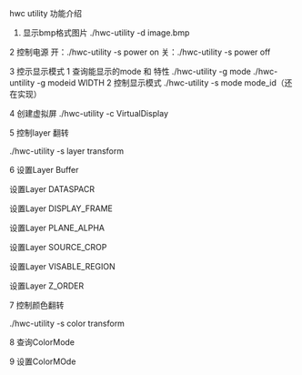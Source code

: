hwc utility 功能介绍

1. 显示bmp格式图片
./hwc-utility -d image.bmp


2 控制电源
开：./hwc-utility -s power on
关：./hwc-utility -s power off


3 控示显示模式
	1 查询能显示的mode 和 特性
		./hwc-utility -g mode
		./hwc-untility -g modeid  WIDTH
	2 控制显示模式
		./hwc-utility -s mode mode_id（还在实现）

4 创建虚拟屏
  ./hwc-utility -c VirtualDisplay

5 控制layer 翻转

./hwc-utility -s layer transform

6 设置Layer Buffer

  设置Layer DATASPACR

  设置Layer DISPLAY_FRAME

  设置Layer PLANE_ALPHA

  设置Layer SOURCE_CROP

  设置Layer VISABLE_REGION

  设置Layer Z_ORDER

7 控制颜色翻转

./hwc-utility -s color transform



8 查询ColorMode

9 设置ColorMOde
